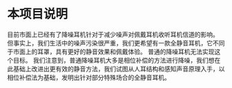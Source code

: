 # 本项目说明
目前市面上已经有了降噪耳机针对于减少噪声对佩戴耳机收听耳机信道的影响。
但事实上，我们生活中的噪声污染很严重，我们更希望有一款全静音耳机，它不同于市面上的耳罩，具有更好的静音效果和佩戴体验。
普通的降噪耳机无法实现这个目标。
我们注意到，普通降噪耳机大多是相位补偿的方法进行降噪，我们想在此基础上改进出更有效的静音方法，我们试图从人耳结构和感知声音原理入手，以相位补偿法为基础，发明出针对部分特殊场合的全静音耳机。
